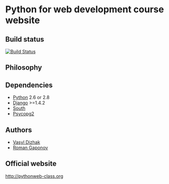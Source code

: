 # Python for web development course website

## Build status
[![Build Status](https://secure.travis-ci.org/rootart/pyweb101.png?branch=master)](https://travis-ci.org/rootart/pyweb101)

## Philosophy

## Dependencies
- [Python](http://python.org) 2.6 or 2.8
- [Django](http://djangoproject.com) >=1.4.2
- [South](http://south.aeracode.org/)
- [Psycopg2](http://www.initd.org/psycopg/)


## Authors

- [Vasyl Dizhak](http://github.com/rootart)
- [Roman Gaponov](http://github.com/rgaponov)


## Official website

<http://pythonweb-class.org>